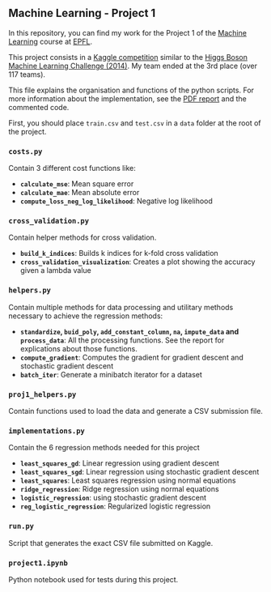 ## Machine Learning - Project 1

In this repository, you can find my work for the Project 1 of the [Machine Learning](http://mlo.epfl.ch/page-136795.html) course at [EPFL](http://epfl.ch).

This project consists in a [Kaggle competition](https://inclass.kaggle.com/c/epfml-project-1) similar to the [Higgs Boson Machine Learning Challenge (2014)](https://www.kaggle.com/c/Higgs-boson). My team ended at the 3rd place (over 117 teams).

This file explains the organisation and functions of the python scripts. For more information about the implementation, see the [PDF report](https://github.com/vfaramond/ML-Project1/blob/master/Report.pdf) and the commented code.

First, you should place `train.csv` and `test.csv` in a `data` folder at the root of the project.

### `costs.py`
Contain 3 different cost functions like:
- **`calculate_mse`**: Mean square error
- **`calculate_mae`**: Mean absolute error
- **`compute_loss_neg_log_likelihood`**: Negative log likelihood

### `cross_validation.py`
Contain helper methods for cross validation.
- **`build_k_indices`**: Builds k indices for k-fold cross validation
- **`cross_validation_visualization`**: Creates a plot showing the accuracy given a lambda value

### `helpers.py`
Contain multiple methods for data processing and utilitary methods necessary to achieve the regression methods:
- **`standardize`, `buid_poly`, `add_constant_column`, `na`, `impute_data` and `process_data`**: All the processing functions. See the report for explications about those functions.
- **`compute_gradient`**: Computes the gradient for gradient descent and stochastic gradient descent
- **`batch_iter`**: Generate a minibatch iterator for a dataset

### `proj1_helpers.py`
Contain functions used to load the data and generate a CSV submission file.

### `implementations.py`
Contain the 6 regression methods needed for this project
- **`least_squares_gd`**: Linear regression using gradient descent
- **`least_squares_sgd`**: Linear regression using stochastic gradient descent
- **`least_squares`**: Least squares regression using normal equations
- **`ridge_regression`**: Ridge regression using normal equations
- **`logistic_regression`**: using stochastic gradient descent
- **`reg_logistic_regression`**: Regularized logistic regression

### `run.py`
Script that generates the exact CSV file submitted on Kaggle.

### `project1.ipynb`
Python notebook used for tests during this project.
